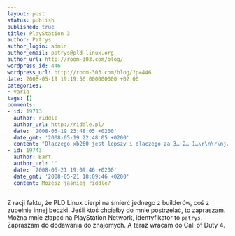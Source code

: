 ```yaml
---
layout: post
status: publish
published: true
title: PlayStation 3
author: Patrys
author_login: admin
author_email: patrys@pld-linux.org
author_url: http://room-303.com/blog/
wordpress_id: 446
wordpress_url: http://room-303.com/blog/?p=446
date: 2008-05-19 19:19:56.000000000 +02:00
categories:
- varia
tags: []
comments:
- id: 19713
  author: riddle
  author_url: http://riddle.pl/
  date: '2008-05-19 23:48:05 +0200'
  date_gmt: '2008-05-19 22:48:05 +0200'
  content: "Dlaczego xb260 jest lepszy i dlaczego za 3… 2… 1…\r\n\r\nj/k ;)"
- id: 19743
  author: Bart
  author_url: ''
  date: '2008-05-21 19:09:46 +0200'
  date_gmt: '2008-05-21 18:09:46 +0200'
  content: Możesz jaśniej riddle?
---
```

<p>Z racji faktu, że PLD Linux cierpi na śmierć jednego z builderów, coś z zupełnie innej beczki. Jeśli ktoś chciałby do mnie postrzelać, to zapraszam. Można mnie złapać na PlayStation Network, identyfikator to <code>patrys</code>. Zapraszam do dodawania do znajomych. A teraz wracam do Call of Duty 4.</p>
